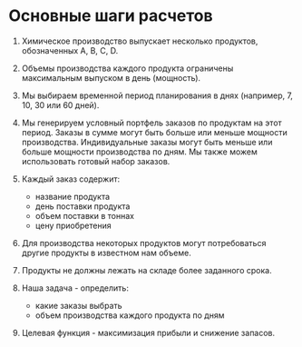 # Основные шаги расчетов

1. Химическое производство выпускает несколько продуктов, обозначенных A, B, C, D.

2. Объемы производства каждого продукта ограничены максимальным выпуском в день (мощность).

3. Мы выбираем временной период планирования в днях (например, 7, 10, 30 или 60 дней).

4. Мы генерируем условный портфель заказов по продуктам на этот период. Заказы 
   в сумме могут быть больше или меньше мощности производства. Индивидуальные заказы
   могут быть меньше или больше мощности производства по дням.  Мы также можем использовать готовый набор заказов.

5. Каждый заказ содержит: 
    - название продукта 
    - день поставки продукта
    - объем поставки в тоннах
    - цену приобретения

6. Для производства некоторых продуктов могут потребоваться другие продукты в
   известном нам объеме.

7. Продукты не должны лежать на складе более заданного срока.

8. Наша задача - определить:    
    - какие заказы выбрать
    - объем производства каждого продукта по дням

9. Целевая функция - максимизация прибыли и снижение запасов.

